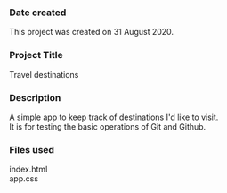 ### Date created
This project was created on 31 August 2020.

### Project Title
Travel destinations

### Description
A simple app to keep track of destinations I'd like to visit.    
It is for testing the basic operations of Git and Github.

### Files used
index.html      
app.css
